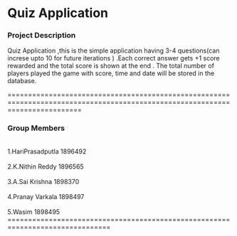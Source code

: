 <h1> Quiz Application </h1>

<h3>Project Description</h3>
<p>Quiz Application ,this is the simple application having 3-4 questions(can increse upto 10 for future iterations ) 
.Each correct answer gets +1 score rewarded and the total score is shown at the end .
The total number of players played the game with score, time and date will be stored in the database.</p>
==============================================================================================================================
<h3>Group Members </h3>
<br>1.HariPrasadputla  1896492</br>
<br>2.K.Nithin Reddy   1896565</br>
<br>3.A.Sai Krishna    1898370</br>
<br>4.Pranay Varkala   1898497</br>
<br>5.Wasim            1898495</br>
===============================================================================
